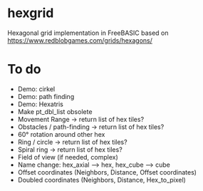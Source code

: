 # hexgrid
Hexagonal grid implementation in FreeBASIC based on https://www.redblobgames.com/grids/hexagons/

# To do
- Demo: cirkel
- Demo: path finding
- Demo: Hexatris
- Make pt_dbl_list obsolete
- Movement Range -> return list of hex tiles?
- Obstacles / path-finding -> return list of hex tiles?
- 60° rotation around other hex 
- Ring / circle -> return list of hex tiles?
- Spiral ring -> return list of hex tiles?
- Field of view (if needed, complex)
- Name change: hex_axial --> hex, hex_cube --> cube
- Offset coordinates (Neighbors, Distance, Offset coordinates)
- Doubled coordinates (Neighbors, Distance, Hex_to_pixel)
